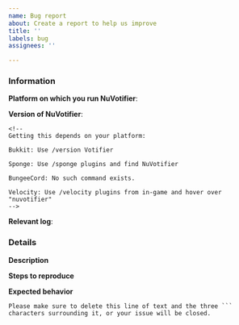 ```yaml
---
name: Bug report
about: Create a report to help us improve
title: ''
labels: bug
assignees: ''

---
```


<!--
Thank you for submitting an issue for NuVotifier. We appreciate
any and all bug reports.

Before you continue, please ensure you are reporting
a real bug and are not suffering from a configuration issue
or a plugin problem. Once NuVotifier has received and
called your vote listeners, it's not our issue any more.

If you are having difficulty setting up NuVotifier to receive
votes, you are in the wrong place. Please view our wiki
at https://github.com/NuVotifier/NuVotifier/wiki for a
comprehensive set of instructions for configuring and
diagnosing common problems with NuVotifier.

If you are certain that there is a problem with
NuVotifier, please continue filling the form below.
Make sure to follow these instructions:

1. Tell the exact NuVotifier version you're using.
   If you just say "latest" your issue will get closed.
2. Please include all relevant logs and configuration
   files. Make sure to redact any tokens in the config
   file.
3. Don't write anything between these arrows.
   We won't see it otherwise.
4. Before you create your issue, delete this block of
   text and the code block at the very bottom. -->

### Information

**Platform on which you run NuVotifier**: <!-- Either Bukkit, Sponge, BungeeCord, or Velocity. -->

**Version of NuVotifier**:

```
<!--
Getting this depends on your platform:

Bukkit: Use /version Votifier

Sponge: Use /sponge plugins and find NuVotifier

BungeeCord: No such command exists.

Velocity: Use /velocity plugins from in-game and hover over "nuvotifier"
-->
```

**Relevant log**: <!-- Paste the log on https://gist.github.com/, replace this with link -->

### Details

**Description**
<!-- Replace this with a brief summary of the bug. -->

**Steps to reproduce**
<!-- Replace this with exactly what you did to cause the bug. -->

**Expected behavior**
<!-- Replace this with what you expected to happen. -->

```
Please make sure to delete this line of text and the three ``` characters surrounding it, or your issue will be closed.
```
